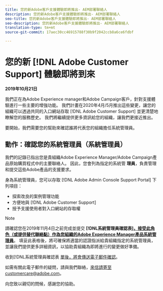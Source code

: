 ```yaml
---
title: 您的新Adobe客戶支援體驗即將推出- AEM部署聯絡人
description: 您的新Adobe客戶支援體驗即將推出- AEM部署聯絡人
seo-title: 您的新Adobe客戶支援體驗即將推出- AEM部署聯絡人
seo-description: 您的新Adobe客戶支援體驗即將推出- AEM部署聯絡人
translation-type: tm+mt
source-git-commit: 17aec30cc46915788f30b9f2042ccb8a6ce6fdbf

---
```



# 您的新 [!DNL Adobe Customer Support] 體驗即將到來

**2019年10月21日**

我們正在為Adobe Experience manager和Adobe Campaign客戶，針對支援體驗進行一些主要的增強功能。 我們計畫在2020年4月/5月推出這些變更，讓您的組織可以透過共同的入口網站存取 [!DNL Adobe Customer Support] 並更清楚地瞭解您的服務歷史。 我們將繼續提供更多資訊給您的組織，讓我們更接近推出。

要開始，我們需要您的幫助來確認誰將代表您的組織擔任系統管理員。

## 動作：確認您的系統管理員（系統管理員）

我們的記錄已指出您是貴組織Adobe Experience Manager/Adobe Campaign產品原始購買程式中的主要聯絡人。 因此，您會列為指定的系統管 **理員**，負責管理和提交這些Adobe產品的支援要求。

身為系統管理員，您可以存取 [!DNL Adobe Admin Console Support Portal] 下列項目：

* 探索改良的案例管理功能
* 方便地與 [!DNL Adobe Customer Support]
* 授予支援使用者對入口網站的存取權

>[!NOTE]
>請確認您在2019年11月4日之前完成並提交 **[!DNL系統管理員確認表][，接受此角色（或提供替代聯絡點）作為您組織的Adobe Experience Manager產品系統管理員](https://adobe.allegiancetech.com/cgi-bin/qwebcorporate.dll?idx=N5M8RY)**。
>填妥此表格後，將可確保將適當的認證指派給貴組織指定的系統管理員，並讓我們提供更多詳細資訊，以協助貴組織為即將進行的變更做好準備。

收到[!DNL系統管理員確認表 [單後，將會傳送電子郵件確認](https://adobe.allegiancetech.com/cgi-bin/qwebcorporate.dll?idx=N5M8RY)。

如需有關此電子郵件的疑問，請與我們聯絡，來信請寄至customercare@adobe.com。

向您致以親切的問候，感謝您的協助。
